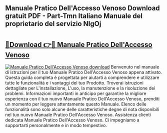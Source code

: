 ## Manuale Pratico Dell'Accesso Venoso Download gratuit PDF - Part-Tmn Italiano Manuale del proprietario del servizio NIgOj

# <h2><a href="http://dffckak.blite.top/?on=Manuale+Pratico+Dell%27Accesso+Venoso">🔗Download 👉🔴 Manuale Pratico Dell'Accesso Venoso</a></h2>

[![Manuale Pratico Dell'Accesso Venoso download](https://i.imgur.com/lujVjoI.png)](http://dffckak.blite.top/?on=Manuale+Pratico+Dell%27Accesso+Venoso)
Benvenuto nel manuale di istruzioni per il tuo Manuale Pratico Dell'Accesso Venoso appena attivato. Questa guida completa è progettata per aiutarti a comprendere e utilizzare tutte le funzionalità e i vantaggi del tuo Prodotto. Troverai istruzioni dettagliate per L'installazione, L'uso, la manutenzione e la risoluzione dei problemi. Informazioni importanti in anticipo per garantire la migliore esperienza con il tuo nuovo Manuale Pratico Dell'Accesso Venoso, prenditi un momento per leggere attentamente questo Manuale. Elenco delle funzionalità sono solo alcune delle caratteristiche degne di nota disponibili nel tuo nuovo Manuale Pratico Dell'Accesso Venoso. Assistenza clienti dedicata Manuale Pratico Dell'Accesso Venoso. Ci impegniamo a supportarti personalmente e in modo tempestivo.
